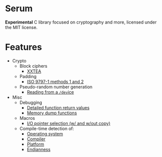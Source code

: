 Serum
===

**Experimental** C library focused on cryptography and more, licensed under the MIT license.

Features
===
- Crypto
	- Block ciphers
		- [XXTEA](https://en.wikipedia.org/wiki/XXTEA)
	- Padding
		- [ISO 9797-1 methods 1 and 2](https://en.wikipedia.org/wiki/ISO/IEC_9797-1#Padding)
	- Pseudo-random number generation
		- [Reading from a ```/dev```ice](./libserum/crypto/prng/device.h)
- Misc
	- Debugging
		- [Detailed function return values](./libserum/core/result.h)
		- [Memory dump functions](./libserum/debug/memdump.h)
	- Macros
		- [I/O pointer selection (w/ and w/out copy)](./libserum/core/ptrarithmetic.h#L40)
	- Compile-time detection of:
		- [Operating system](./libserum/core/detect_os.h)
		- [Compiler](./libserum/core/detect_compiler.h)
		- [Platform](./libserum/core/detect_platform.h)
		- [Endianness](./libserum/core/detect_endianness.h)
